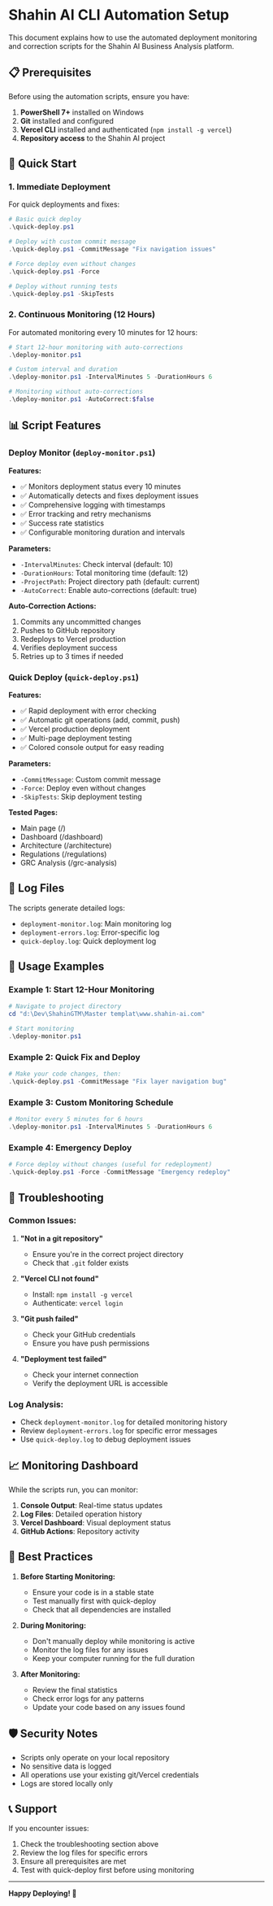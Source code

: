 # Shahin AI CLI Automation Setup

This document explains how to use the automated deployment monitoring and correction scripts for the Shahin AI Business Analysis platform.

## 📋 Prerequisites

Before using the automation scripts, ensure you have:

1. **PowerShell 7+** installed on Windows
2. **Git** installed and configured
3. **Vercel CLI** installed and authenticated (`npm install -g vercel`)
4. **Repository access** to the Shahin AI project

## 🚀 Quick Start

### 1. Immediate Deployment
For quick deployments and fixes:

```powershell
# Basic quick deploy
.\quick-deploy.ps1

# Deploy with custom commit message
.\quick-deploy.ps1 -CommitMessage "Fix navigation issues"

# Force deploy even without changes
.\quick-deploy.ps1 -Force

# Deploy without running tests
.\quick-deploy.ps1 -SkipTests
```

### 2. Continuous Monitoring (12 Hours)
For automated monitoring every 10 minutes for 12 hours:

```powershell
# Start 12-hour monitoring with auto-corrections
.\deploy-monitor.ps1

# Custom interval and duration
.\deploy-monitor.ps1 -IntervalMinutes 5 -DurationHours 6

# Monitoring without auto-corrections
.\deploy-monitor.ps1 -AutoCorrect:$false
```

## 📊 Script Features

### Deploy Monitor (`deploy-monitor.ps1`)

**Features:**
- ✅ Monitors deployment status every 10 minutes
- ✅ Automatically detects and fixes deployment issues
- ✅ Comprehensive logging with timestamps
- ✅ Error tracking and retry mechanisms
- ✅ Success rate statistics
- ✅ Configurable monitoring duration and intervals

**Parameters:**
- `-IntervalMinutes`: Check interval (default: 10)
- `-DurationHours`: Total monitoring time (default: 12)
- `-ProjectPath`: Project directory path (default: current)
- `-AutoCorrect`: Enable auto-corrections (default: true)

**Auto-Correction Actions:**
1. Commits any uncommitted changes
2. Pushes to GitHub repository
3. Redeploys to Vercel production
4. Verifies deployment success
5. Retries up to 3 times if needed

### Quick Deploy (`quick-deploy.ps1`)

**Features:**
- ✅ Rapid deployment with error checking
- ✅ Automatic git operations (add, commit, push)
- ✅ Vercel production deployment
- ✅ Multi-page deployment testing
- ✅ Colored console output for easy reading

**Parameters:**
- `-CommitMessage`: Custom commit message
- `-Force`: Deploy even without changes
- `-SkipTests`: Skip deployment testing

**Tested Pages:**
- Main page (/)
- Dashboard (/dashboard)
- Architecture (/architecture)
- Regulations (/regulations)
- GRC Analysis (/grc-analysis)

## 📝 Log Files

The scripts generate detailed logs:

- `deployment-monitor.log`: Main monitoring log
- `deployment-errors.log`: Error-specific log
- `quick-deploy.log`: Quick deployment log

## 🔧 Usage Examples

### Example 1: Start 12-Hour Monitoring
```powershell
# Navigate to project directory
cd "d:\Dev\ShahinGTM\Master templat\www.shahin-ai.com"

# Start monitoring
.\deploy-monitor.ps1
```

### Example 2: Quick Fix and Deploy
```powershell
# Make your code changes, then:
.\quick-deploy.ps1 -CommitMessage "Fix layer navigation bug"
```

### Example 3: Custom Monitoring Schedule
```powershell
# Monitor every 5 minutes for 6 hours
.\deploy-monitor.ps1 -IntervalMinutes 5 -DurationHours 6
```

### Example 4: Emergency Deploy
```powershell
# Force deploy without changes (useful for redeployment)
.\quick-deploy.ps1 -Force -CommitMessage "Emergency redeploy"
```

## 🚨 Troubleshooting

### Common Issues:

1. **"Not in a git repository"**
   - Ensure you're in the correct project directory
   - Check that `.git` folder exists

2. **"Vercel CLI not found"**
   - Install: `npm install -g vercel`
   - Authenticate: `vercel login`

3. **"Git push failed"**
   - Check your GitHub credentials
   - Ensure you have push permissions

4. **"Deployment test failed"**
   - Check your internet connection
   - Verify the deployment URL is accessible

### Log Analysis:
- Check `deployment-monitor.log` for detailed monitoring history
- Review `deployment-errors.log` for specific error messages
- Use `quick-deploy.log` to debug deployment issues

## 📈 Monitoring Dashboard

While the scripts run, you can monitor:

1. **Console Output**: Real-time status updates
2. **Log Files**: Detailed operation history
3. **Vercel Dashboard**: Visual deployment status
4. **GitHub Actions**: Repository activity

## 🔄 Best Practices

1. **Before Starting Monitoring:**
   - Ensure your code is in a stable state
   - Test manually first with quick-deploy
   - Check that all dependencies are installed

2. **During Monitoring:**
   - Don't manually deploy while monitoring is active
   - Monitor the log files for any issues
   - Keep your computer running for the full duration

3. **After Monitoring:**
   - Review the final statistics
   - Check error logs for any patterns
   - Update your code based on any issues found

## 🛡️ Security Notes

- Scripts only operate on your local repository
- No sensitive data is logged
- All operations use your existing git/Vercel credentials
- Logs are stored locally only

## 📞 Support

If you encounter issues:
1. Check the troubleshooting section above
2. Review the log files for specific errors
3. Ensure all prerequisites are met
4. Test with quick-deploy first before using monitoring

---

**Happy Deploying! 🚀**